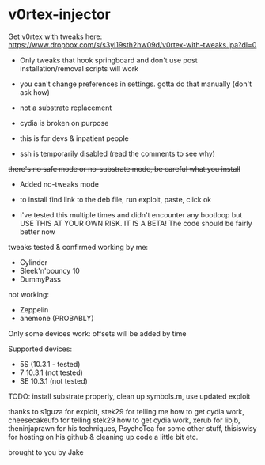 # v0rtex-injector

Get v0rtex with tweaks here: https://www.dropbox.com/s/s3yi19sth2hw09d/v0rtex-with-tweaks.ipa?dl=0

- Only tweaks that hook springboard and don't use post installation/removal scripts will work

- you can't change preferences in settings. gotta do that manually (don't ask how)

- not a substrate replacement

- cydia is broken on purpose

- this is for devs & inpatient people

- ssh is temporarily disabled (read the comments to see why)

~~there's no safe mode or no-substrate mode, be careful what you install~~
- Added no-tweaks mode

- to install find link to the deb file, run exploit, paste, click ok

- I've tested this multiple times and didn't encounter any bootloop but USE THIS AT YOUR OWN RISK. IT IS A BETA! The code should be fairly better now

tweaks tested & confirmed working by me:

- Cylinder
- Sleek'n'bouncy 10
- DummyPass

not working:

- Zeppelin 
- anemone (PROBABLY)

Only some devices work: offsets will be added by time

Supported devices:

- 5S (10.3.1 - tested)
- 7 10.3.1 (not tested)
- SE 10.3.1 (not tested)

TODO: install substrate properly, clean up symbols.m, use updated exploit

thanks to s1guza for exploit, stek29 for telling me how to get cydia work, cheesecakeufo for telling stek29 how to get cydia work, xerub for libjb, theninjaprawn for his techniques, PsychoTea for some other stuff, thisiswisy for hosting on his github & cleaning up code a little bit etc.

brought to you by Jake
